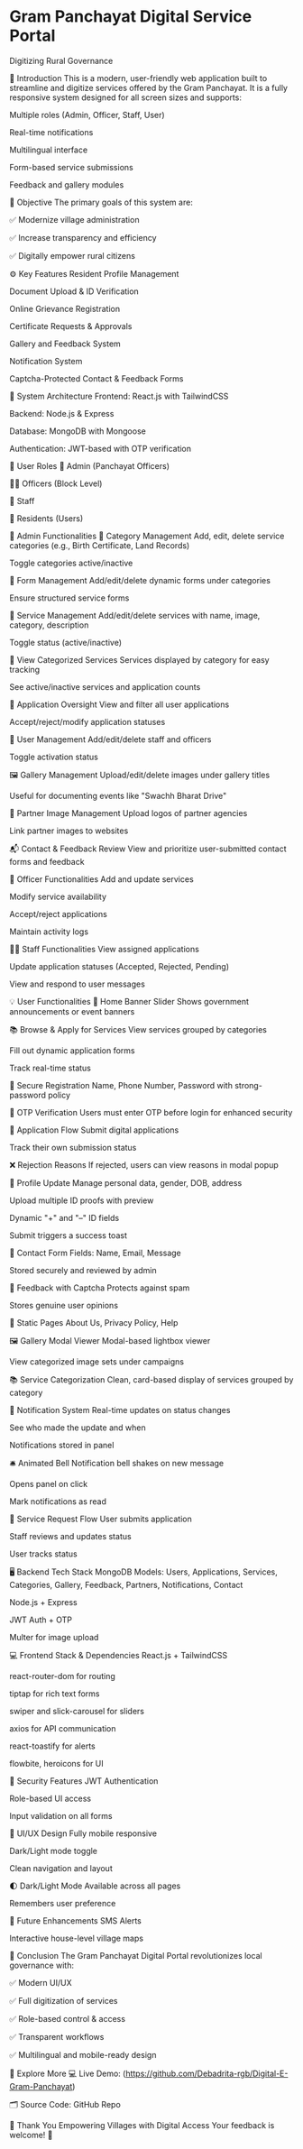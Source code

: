 # Gram Panchayat Digital Service Portal
Digitizing Rural Governance

📌 Introduction
This is a modern, user-friendly web application built to streamline and digitize services offered by the Gram Panchayat. It is a fully responsive system designed for all screen sizes and supports:

Multiple roles (Admin, Officer, Staff, User)

Real-time notifications

Multilingual interface

Form-based service submissions

Feedback and gallery modules

🎯 Objective
The primary goals of this system are:

✅ Modernize village administration

✅ Increase transparency and efficiency

✅ Digitally empower rural citizens

⚙️ Key Features
Resident Profile Management

Document Upload & ID Verification

Online Grievance Registration

Certificate Requests & Approvals

Gallery and Feedback System

Notification System

Captcha-Protected Contact & Feedback Forms

🧩 System Architecture
Frontend: React.js with TailwindCSS

Backend: Node.js & Express

Database: MongoDB with Mongoose

Authentication: JWT-based with OTP verification

👥 User Roles
👑 Admin (Panchayat Officers)

👨‍💼 Officers (Block Level)

👷 Staff

👤 Residents (Users)

🔧 Admin Functionalities
📁 Category Management
Add, edit, delete service categories (e.g., Birth Certificate, Land Records)

Toggle categories active/inactive

📝 Form Management
Add/edit/delete dynamic forms under categories

Ensure structured service forms

🧾 Service Management
Add/edit/delete services with name, image, category, description

Toggle status (active/inactive)

📂 View Categorized Services
Services displayed by category for easy tracking

See active/inactive services and application counts

📄 Application Oversight
View and filter all user applications

Accept/reject/modify application statuses

👤 User Management
Add/edit/delete staff and officers

Toggle activation status

🖼️ Gallery Management
Upload/edit/delete images under gallery titles

Useful for documenting events like "Swachh Bharat Drive"

🤝 Partner Image Management
Upload logos of partner agencies

Link partner images to websites

📬 Contact & Feedback Review
View and prioritize user-submitted contact forms and feedback

🛂 Officer Functionalities
Add and update services

Modify service availability

Accept/reject applications

Maintain activity logs

👨‍🔧 Staff Functionalities
View assigned applications

Update application statuses (Accepted, Rejected, Pending)

View and respond to user messages

💡 User Functionalities
📌 Home Banner Slider
Shows government announcements or event banners

📚 Browse & Apply for Services
View services grouped by categories

Fill out dynamic application forms

Track real-time status

🔐 Secure Registration
Name, Phone Number, Password with strong-password policy

📲 OTP Verification
Users must enter OTP before login for enhanced security

🧾 Application Flow
Submit digital applications

Track their own submission status

❌ Rejection Reasons
If rejected, users can view reasons in modal popup

👤 Profile Update
Manage personal data, gender, DOB, address

Upload multiple ID proofs with preview

Dynamic "+" and "–" ID fields

Submit triggers a success toast

📨 Contact Form
Fields: Name, Email, Message

Stored securely and reviewed by admin

💬 Feedback with Captcha
Protects against spam

Stores genuine user opinions

📄 Static Pages
About Us, Privacy Policy, Help

🖼️ Gallery Modal Viewer
Modal-based lightbox viewer

View categorized image sets under campaigns

📚 Service Categorization
Clean, card-based display of services grouped by category

🔔 Notification System
Real-time updates on status changes

See who made the update and when

Notifications stored in panel

🛎️ Animated Bell
Notification bell shakes on new message

Opens panel on click

Mark notifications as read

🔁 Service Request Flow
User submits application

Staff reviews and updates status

User tracks status

🖥️ Backend Tech Stack
MongoDB Models: Users, Applications, Services, Categories, Gallery, Feedback, Partners, Notifications, Contact

Node.js + Express

JWT Auth + OTP

Multer for image upload

💻 Frontend Stack & Dependencies
React.js + TailwindCSS

react-router-dom for routing

tiptap for rich text forms

swiper and slick-carousel for sliders

axios for API communication

react-toastify for alerts

flowbite, heroicons for UI

🔐 Security Features
JWT Authentication

Role-based UI access

Input validation on all forms

🎨 UI/UX Design
Fully mobile responsive

Dark/Light mode toggle

Clean navigation and layout

🌓 Dark/Light Mode
Available across all pages

Remembers user preference

🔮 Future Enhancements
SMS Alerts

Interactive house-level village maps

🏁 Conclusion
The Gram Panchayat Digital Portal revolutionizes local governance with:

✅ Modern UI/UX

✅ Full digitization of services

✅ Role-based control & access

✅ Transparent workflows

✅ Multilingual and mobile-ready design

🔗 Explore More
💻 Live Demo: (https://github.com/Debadrita-rgb/Digital-E-Gram-Panchayat)

🗂️ Source Code: GitHub Repo

🙏 Thank You
Empowering Villages with Digital Access
Your feedback is welcome! 🌿
